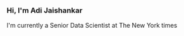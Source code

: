 ### Hi, I'm Adi Jaishankar
I'm currently a Senior Data Scientist at The New York times
 

<!--
[A lot of inspirations was taken from this article](https://towardsdatascience.com/build-a-stunning-readme-for-your-github-profile-9b80434fe5d7)
**aditya-jaishankar/aditya-jaishankar** is a ✨ _special_ ✨ repository because its `README.md` (this file) appears on your GitHub profile.

Here are some ideas to get you started:

- 🔭 I’m currently working on ...
- 🌱 I’m currently learning ...
- 👯 I’m looking to collaborate on ...
- 🤔 I’m looking for help with ...
- 💬 Ask me about ...
- 📫 How to reach me: ...
- 😄 Pronouns: ...
- ⚡ Fun fact: ...
-->
